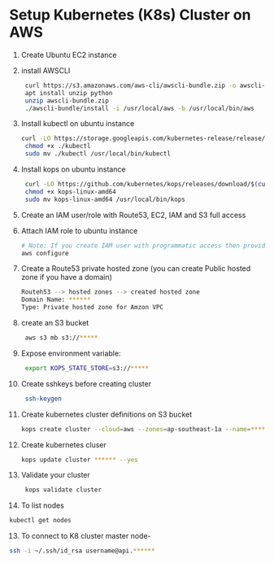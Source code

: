 # Setup Kubernetes (K8s) Cluster on AWS


1. Create Ubuntu EC2 instance
2. install AWSCLI
   ```sh
    curl https://s3.amazonaws.com/aws-cli/awscli-bundle.zip -o awscli-bundle.zip
    apt install unzip python
    unzip awscli-bundle.zip
    ./awscli-bundle/install -i /usr/local/aws -b /usr/local/bin/aws
    ```

3. Install kubectl on ubuntu instance
   ```sh
   curl -LO https://storage.googleapis.com/kubernetes-release/release/$(curl -s https://storage.googleapis.com/kubernetes-release/release/stable.txt)/bin/linux/amd64/kubectl
    chmod +x ./kubectl
    sudo mv ./kubectl /usr/local/bin/kubectl
   ```

4. Install kops on ubuntu instance
   ```sh
    curl -LO https://github.com/kubernetes/kops/releases/download/$(curl -s https://api.github.com/repos/kubernetes/kops/releases/latest | grep tag_name | cut -d '"' -f 4)/kops-linux-amd64
    chmod +x kops-linux-amd64
    sudo mv kops-linux-amd64 /usr/local/bin/kops
    ```
4. Create an IAM user/role  with Route53, EC2, IAM and S3 full access

5. Attach IAM role to ubuntu instance
   ```sh
   # Note: If you create IAM user with programmatic access then provide Access keys. Otherwise region information is enough
   aws configure
    ```

5. Create a Route53 private hosted zone (you can create Public hosted zone if you have a domain)
   ```sh
   Routeh53 --> hosted zones --> created hosted zone  
   Domain Name: ******
   Type: Private hosted zone for Amzon VPC
   ```

6. create an S3 bucket
   ```sh
    aws s3 mb s3://*****
   ```
7. Expose environment variable:
   ```sh
    export KOPS_STATE_STORE=s3://*****
   ```

8. Create sshkeys before creating cluster
   ```sh
    ssh-keygen
   ```

9. Create kubernetes cluster definitions on S3 bucket
   ```sh
   kops create cluster --cloud=aws --zones=ap-southeast-1a --name=****** --dns-zone=****** --dns private 
    ```

10. Create kubernetes cluser
    ```sh
    kops update cluster ****** --yes
    ```

11. Validate your cluster
     ```sh
      kops validate cluster
    ```

12. To list nodes
   ```sh
   kubectl get nodes
   ```

13. To connect to K8 cluster master node-
   ```sh
   ssh -i ~/.ssh/id_rsa username@api.******
   ```

